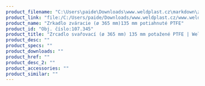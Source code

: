 ```yaml
---
product_filename: "C:\Users\paide\Downloads\www.weldplast.cz\markdown\zrcadlo-svarovaci-o-365-mm-135-mm-potazene-ptfe.md"
product_link: "file:/C:/Users/paide/Downloads/www.weldplast.cz/www.weldplast.cz/sk/zrcadlo-svarovaci-o-365-mm-135-mm-potazene-ptfe"
product_name: "Zrkadlo zváracie (ø 365 mm)135 mm potiahnuté PTFE"
product_id: "Obj. číslo:107.345"
product_title: "Zrcadlo svařovací (ø 365 mm) 135 mm potažené PTFE | Weldplast"
product_desc: ""
product_specs: ""
product_downloads: ""
product_href: ""
product_desc_2: ""
product_accessories: ""
product_similar: ""
---
```

